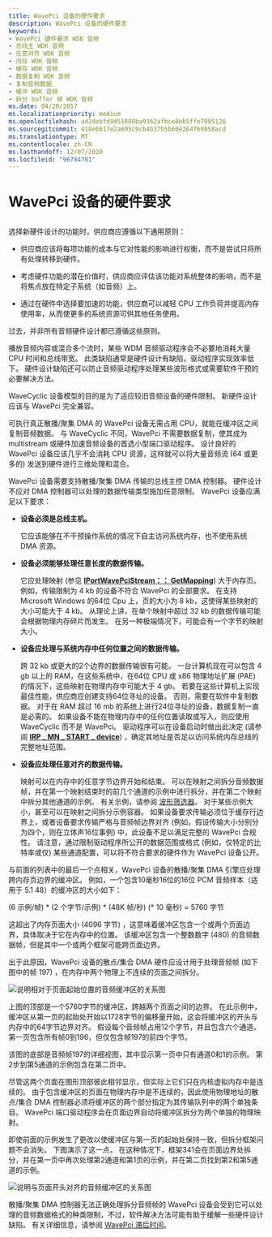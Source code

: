 ```yaml
---
title: WavePci 设备的硬件要求
description: WavePci 设备的硬件要求
keywords:
- WavePci 硬件要求 WDK 音频
- 总线主 WDK 音频
- 任意对齐 WDK 音频
- 内存 WDK 音频
- 缓存 WDK 音频
- 数据复制 WDK 音频
- 复制音频数据
- 缓冲 WDK 音频
- 拆分 buffer 帧 WDK 音频
ms.date: 04/20/2017
ms.localizationpriority: medium
ms.openlocfilehash: ad2debfd9451886ba9362afbce8eb5ffe7085126
ms.sourcegitcommit: 418e6617e2a695c9cb4b37b5b60e264760858acd
ms.translationtype: MT
ms.contentlocale: zh-CN
ms.lasthandoff: 12/07/2020
ms.locfileid: "96784781"
---
```

# <a name="hardware-requirements-for-wavepci-devices"></a>WavePci 设备的硬件要求


## <span id="hardware_requirements_for_wavepci_devices"></span><span id="HARDWARE_REQUIREMENTS_FOR_WAVEPCI_DEVICES"></span>


选择新硬件设计的功能时，供应商应遵循以下通用原则：

-   供应商应该将每项功能的成本与它对性能的影响进行权衡，而不是尝试只将所有处理转移到硬件。

-   考虑硬件功能的潜在价值时，供应商应评估该功能对系统整体的影响，而不是将焦点放在特定子系统（如音频）上。

-   通过在硬件中选择要加速的功能，供应商可以减轻 CPU 工作负荷并提高内存使用率，从而使更多的系统资源可供其他任务使用。

过去，并非所有音频硬件设计都已遵循这些原则。

播放音频内容或混合多个流时，某些 WDM 音频驱动程序会不必要地消耗大量 CPU 时间和总线带宽。 此类缺陷通常是硬件设计有缺陷，驱动程序实现效率低下。 硬件设计缺陷还可以防止音频驱动程序处理某些波形格式或需要软件干预的必要解决方法。

WaveCyclic 设备模型的目的是为了适应较旧音频设备的硬件限制。 新硬件设计应该与 WavePci 完全兼容。

可执行真正散播/聚集 DMA 的 WavePci 设备无需占用 CPU，就能在缓冲区之间复制音频数据。 与 WaveCyclic 不同，WavePci 不需要数据复制，使其成为 multistream 或硬件加速音频设备的首选小型端口驱动程序。 设计良好的 WavePci 设备应该几乎不会消耗 CPU 资源，这样就可以将大量音频流 (64 或更多的) 发送到硬件进行三维处理和混合。

WavePci 设备需要支持散播/聚集 DMA 传输的总线主控 DMA 控制器。 硬件设计不应对 DMA 控制器可以处理的数据传输类型施加任意限制。 WavePci 设备应满足以下要求：

-   **设备必须是总线主机。**

    它应该能够在不干预操作系统的情况下自主访问系统内存，也不使用系统 DMA 资源。

-   **设备必须能够处理任意长度的数据传输。**

    它应处理映射 (参见 [**IPortWavePciStream：： GetMapping**](/windows-hardware/drivers/ddi/portcls/nf-portcls-iportwavepcistream-getmapping)) 大于内存页。 例如，传输限制为 4 kb 的设备不符合 WavePci 的全部要求。 在支持 Microsoft Windows 的64位 Cpu 上，页的大小为 8 kb，这使得某些映射的大小可能大于 4 kb。 从理论上讲，在单个映射中超过 32 kb 的数据传输可能会根据物理内存碎片而发生。 在另一种极端情况下，可能会有一个字节的映射大小。

-   **设备应处理与系统内存中任何位置之间的数据传输。**

    跨 32 kb 或更大的2个边界的数据传输很有可能。 一台计算机现在可以包含 4 gb 以上的 RAM，在这些系统中，在64位 CPU 或 x86 物理地址扩展 (PAE) 的情况下，这些映射在物理内存中可能大于 4 gb。 若要在这些计算机上实现最佳性能，供应商应创建支持64位寻址的设备。 否则，需要在软件中复制数据。 对于在 RAM 超过 16 mb 的系统上进行24位寻址的设备，数据复制一直是必需的。 如果设备不能在物理内存中的任何位置读取或写入，则应使用 WaveCyclic 而不是 WavePci。 驱动程序可以在设备启动时做出此决定 (请参阅 [**IRP \_ MN \_ START \_ device**](../kernel/irp-mn-start-device.md)) ，确定其地址是否足以访问系统内存总线的完整地址范围。

-   **设备应处理任意对齐的数据传输。**

    映射可以在内存中的任意字节边界开始和结束。 可以在映射之间拆分音频数据帧，并在第一个映射结束时的前几个通道的示例中进行拆分，并在第二个映射中拆分其他通道的示例。 有关示例，请参阅 [波形筛选器](wave-filters.md)。 对于某些示例大小，甚至可以在映射之间拆分示例容器。 如果设备要求传输必须位于缓存行边界上，或者设备要求传输严格与音频帧边界对齐 (例如，假设传输大小分别分为四个，则在立体声16位事例) 中，此设备不足以满足完整的 WavePci 合规性。 请注意，通过限制驱动程序所公开的数据范围或格式 (例如，仅特定的比特率或仅) 某些通道配置，可以将不符合要求的硬件作为 WavePci 设备公开。

与前面的列表中的最后一个点相关，WavePci 设备的散播/聚集 DMA 引擎应处理跨内存页边界的缓冲区。 例如，一个包含10毫秒16位的16位 PCM 音频样本（适用于 5.1 48）的缓冲区的大小如下：

 (6 示例/帧) \* (2 个字节/示例) \* (48K 帧/秒)  (\* 10 毫秒) = 5760 字节

这超出了内存页面大小 (4096 字节) ，这意味着缓冲区包含一个或两个页面边界，具体取决于它在内存中的位置。 该缓冲区包含一个整数数字 (480) 的音频数据帧，但是其中一个或两个框架可能跨页面边界。

出于此原因，WavePci 设备的散点/集合 DMA 硬件应设计用于处理音频帧 (如下图中的帧 197) ，在内存中两个物理上不连续的页面之间拆分。

![说明相对于页面起始位置的音频缓冲区的关系图](images/framealign.png)

上图的顶部是一个5760字节的缓冲区，跨越两个页面之间的边界。 在此示例中，缓冲区从第一页的起始处开始以1728字节的偏移量开始，这会将缓冲区的开头与内存中的64字节边界对齐。 假设每个音频帧占用12个字节，并且包含六个通道。 第一页包含所有帧0到196，但仅包含帧197的前四个字节。

该图的底部是音频帧197的详细视图，其中显示第一页中只有通道0和1的示例。 第2步到第5通道的示例包含在第二页中。

尽管这两个页面在图形顶部彼此相邻显示，但实际上它们只在内核虚拟内存中是连续的。 由于包含缓冲区的页面在物理内存中是不连续的，因此使用物理地址的散点/集合 DMA 控制器必须将缓冲区的两个部分指定为其传输队列中的两个单独条目。 WavePci 端口驱动程序会在页面边界自动将缓冲区拆分为两个单独的物理映射。

即使前面的示例发生了更改以使缓冲区与第一页的起始处保持一致，但拆分框架问题不会消失。 下图演示了这一点。 在这种情况下，框架341会在页面边界处拆分，并在第一页中再次处理第2通道和第1页的示例，并在第二页找到第2和第5通道的示例。

![说明与页面开头对齐的音频缓冲区的关系图](images/framealign2.png)

散播/聚集 DMA 控制器无法正确处理拆分音频帧的 WavePci 设备会受到它可以处理的音频数据格式的种类限制，不过，软件解决方法可能有助于缓解一些硬件设计缺陷。 有关详细信息，请参阅 [WavePci 滞后时间](wavepci-latency.md)。

 

